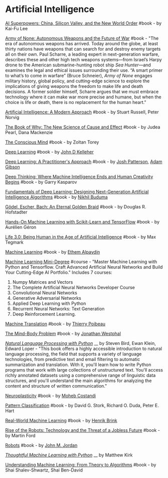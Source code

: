 # Artificial Intelligence

[AI Superpowers: China, Silicon Valley, and the New World Order](https://www.goodreads.com/book/show/38242135-ai-superpowers) #book - by Kai-Fu Lee

[Army of None: Autonomous Weapons and the Future of War](https://www.goodreads.com/book/show/40180025-army-of-none) #book - "The era of autonomous weapons has arrived. Today around the globe, at least thirty nations have weapons that can search for and destroy enemy targets all on their own. Paul Scharre, a leading expert in next-generation warfare, describes these and other high tech weapons systems—from Israel’s Harpy drone to the American submarine-hunting robot ship _Sea Hunter_—and examines the legal and ethical issues surrounding their use. “A smart primer to what’s to come in warfare” (Bruce Schneier), _Army of None_ engages military history, global policy, and cutting-edge science to explore the implications of giving weapons the freedom to make life and death decisions. A former soldier himself, Scharre argues that we must embrace technology where it can make war more precise and humane, but when the choice is life or death, there is no replacement for the human heart."

[Artificial Intelligence: A Modern Approach](https://www.goodreads.com/book/show/27543.Artificial\_Intelligence) #book - by Stuart Russell,  Peter Norvig

[The Book of Why: The New Science of Cause and Effect](https://www.goodreads.com/book/show/36204378-the-book-of-why) #book - by Judea Pearl, Dana Mackenzie

[The Conscious Mind](https://www.goodreads.com/book/show/22104618-the-conscious-mind) #book - by Zoltan Torey

[Deep Learning](https://www.goodreads.com/book/show/44512612-deep-learning) #book - by [John D Kelleher](https://www.goodreads.com/author/show/17387946.John\_D\_Kelleher)

[Deep Learning: A Practitioner's Approach](https://www.goodreads.com/book/show/25753498-deep-learning) #book - by [Josh Patterson](https://www.goodreads.com/author/show/4975678.Josh\_Patterson), [Adam Gibson](https://www.goodreads.com/author/show/120216.Adam\_Gibson)

[Deep Thinking: Where Machine Intelligence Ends and Human Creativity Begins](https://www.goodreads.com/book/show/31934455-deep-thinking) #book - by Garry Kasparov

[Fundamentals of Deep Learning: Designing Next-Generation Artificial Intelligence Algorithms](https://www.goodreads.com/book/show/26048551-fundamentals-of-deep-learning) #book - by [Nikhil Buduma](https://www.goodreads.com/author/show/14202908.Nikhil\_Buduma)

[Gödel, Escher, Bach: An Eternal Golden Braid](https://www.goodreads.com/book/show/24113.G\_del\_Escher\_Bach) #book - by Douglas R. Hofstadter

[Hands-On Machine Learning with Scikit-Learn and TensorFlow](https://www.goodreads.com/book/show/32899495-hands-on-machine-learning-with-scikit-learn-and-tensorflow) #book - by Aurélien Géron

[Life 3.0: Being Human in the Age of Artificial Intelligence](https://www.goodreads.com/book/show/34272565-life-3-0) #book - by Max Tegmark

[Machine Learning](https://www.goodreads.com/book/show/32505087-machine-learning) #book - by [Ethem Alpaydin](https://www.goodreads.com/author/show/124909.Ethem\_Alpaydin)

[Machine Learning Mini-Degree](https://academy.zenva.com/product/deep-learning-mini-degree/) #course - "Master Machine Learning with Python and Tensorflow. Craft Advanced Artificial Neural Networks and Build Your Cutting-Edge AI Portfolio." Includes 7 courses:&#x20;

1. Numpy Matrices and Vectors
2. The Complete Artificial Neural Networks Developer Course
3. Convolutional Neural Networks
4. Generative Adversarial Networks
5. Applied Deep Learning with Python
6. Recurrent Neural Networks: Text Generation
7. Deep Reinforcement Learning.

[Machine Translation](https://www.goodreads.com/book/show/34540134-machine-translation) #book - by [Thierry Poibeau](https://www.goodreads.com/author/show/6108570.Thierry\_Poibeau)

[The Mind-Body Problem](https://www.goodreads.com/book/show/29889543-the-mind-body-problem) #book - by [Jonathan Westphal](https://www.goodreads.com/author/show/299508.Jonathan\_Westphal)

[_Natural Language Processing with Python_](https://www.amazon.com/Natural-Language-Processing-Python-Analyzing/dp/0596516495) __ by Steven Bird, Ewan Klein, Edward Loper - "This book offers a highly accessible introduction to natural language processing, the field that supports a variety of language technologies, from predictive text and email filtering to automatic summarization and translation. With it, you'll learn how to write Python programs that work with large collections of unstructured text. You'll access richly annotated datasets using a comprehensive range of linguistic data structures, and you'll understand the main algorithms for analyzing the content and structure of written communication."

[Neuroplasticity](https://www.goodreads.com/book/show/29889529-neuroplasticity) #book - by [Moheb Costandi](https://www.goodreads.com/author/show/7235130.Moheb\_Costandi)

[Pattern Classification](https://www.goodreads.com/book/show/85020.Pattern\_Classification) #book - by David G. Stork,  Richard O. Duda, Peter E. Hart

[Real-World Machine Learning](https://www.goodreads.com/book/show/23514876-real-world-machine-learning) #book - by [Henrik Brink](https://www.goodreads.com/author/show/17050968.Henrik\_Brink)

[Rise of the Robots: Technology and the Threat of a Jobless Future](https://www.goodreads.com/book/show/22928874-rise-of-the-robots) #book - by Martin Ford

[Robots](https://www.goodreads.com/book/show/32764602-robots) #book - by [John M. Jordan](https://www.goodreads.com/author/show/1754611.John\_M\_Jordan)

[_Thoughtful Machine Learning with Python_](https://www.oreilly.com/library/view/thoughtful-machine-learning/9781491924129/) __ by Matthew Kirk

[Understanding Machine Learning: From Theory to Algorithms](https://www.goodreads.com/book/show/19148900-understanding-machine-learning) #book - by Shai Shalev-Shwartz,  Shai Ben-David
